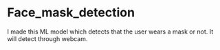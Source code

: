 # Face_mask_detection
I made this ML model which detects that the user wears a mask or not. It will detect through webcam.
